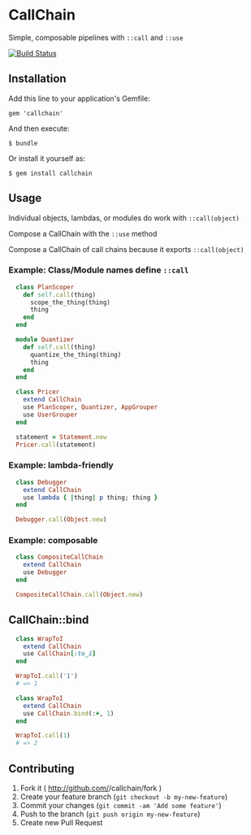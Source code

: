 # CallChain

Simple, composable pipelines with `::call` and `::use`

[![Build Status](https://travis-ci.org/csquared/callchain.png)](https://travis-ci.org/csquared/callchain)

## Installation

Add this line to your application's Gemfile:

    gem 'callchain'

And then execute:

    $ bundle

Or install it yourself as:

    $ gem install callchain

## Usage

Individual objects, lambdas, or modules do work with `::call(object)`

Compose a CallChain with the `::use` method

Compose a CallChain of call chains because it exports `::call(object)`

### Example: Class/Module names define `::call`

```ruby
  class PlanScoper
    def self.call(thing)
      scope_the_thing(thing)
      thing
    end
  end

  module Quantizer
    def self.call(thing)
      quantize_the_thing(thing)
      thing
    end
  end

  class Pricer
    extend CallChain
    use PlanScoper, Quantizer, AppGrouper
    use UserGrouper
  end

  statement = Statement.new
  Pricer.call(statement)
```

### Example: lambda-friendly

```ruby
  class Debugger
    extend CallChain
    use lambda { |thing| p thing; thing }
  end

  Debugger.call(Object.new)
```

### Example: composable
```ruby
  class CompositeCallChain
    extend CallChain
    use Debugger
  end

  CompositeCallChain.call(Object.new)
```

## CallChain::bind

```ruby
  class WrapToI
    extend CallChain
    use CallChain[:to_i]
  end

  WrapToI.call('1')
  # => 1
```

```ruby
  class WrapToI
    extend CallChain
    use CallChain.bind(:+, 1)
  end

  WrapToI.call(1)
  # => 2
```

## Contributing

1. Fork it ( http://github.com/<my-github-username>/callchain/fork )
2. Create your feature branch (`git checkout -b my-new-feature`)
3. Commit your changes (`git commit -am 'Add some feature'`)
4. Push to the branch (`git push origin my-new-feature`)
5. Create new Pull Request
